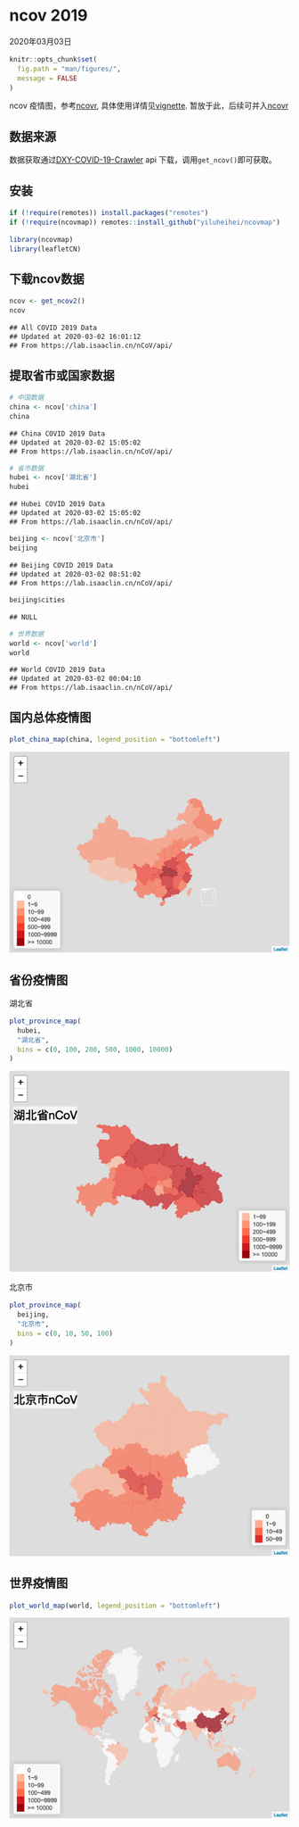 ncov 2019
================
2020年03月03日

``` r
knitr::opts_chunk$set(
  fig.path = "man/figures/",
  message = FALSE
)
```

ncov 疫情图，参考[ncovr](https://github.com/pzhaonet/ncovr),
具体使用详情见[vignette](https://yiluheihei.github.io/ncovmap/articles/Introduction.html).
暂放于此，后续可并入[ncovr](https://github.com/pzhaonet/ncovr)

## 数据来源

数据获取通过[DXY-COVID-19-Crawler](https://github.com/BlankerL/DXY-COVID-19-Crawler)
api 下载，调用`get_ncov()`即可获取。

## 安装

``` r
if (!require(remotes)) install.packages("remotes")
if (!require(ncovmap)) remotes::install_github("yiluheihei/ncovmap")
```

``` r
library(ncovmap)
library(leafletCN)
```

## 下载ncov数据

``` r
ncov <- get_ncov2()
ncov
```

    ## All COVID 2019 Data
    ## Updated at 2020-03-02 16:01:12 
    ## From https://lab.isaaclin.cn/nCoV/api/

## 提取省市或国家数据

``` r
# 中国数据
china <- ncov['china']
china
```

    ## China COVID 2019 Data
    ## Updated at 2020-03-02 15:05:02 
    ## From https://lab.isaaclin.cn/nCoV/api/

``` r
# 省市数据
hubei <- ncov['湖北省']
hubei
```

    ## Hubei COVID 2019 Data
    ## Updated at 2020-03-02 15:05:02 
    ## From https://lab.isaaclin.cn/nCoV/api/

``` r
beijing <- ncov['北京市']
beijing
```

    ## Beijing COVID 2019 Data
    ## Updated at 2020-03-02 08:51:02 
    ## From https://lab.isaaclin.cn/nCoV/api/

``` r
beijing$cities
```

    ## NULL

``` r
# 世界数据
world <- ncov['world']
world
```

    ## World COVID 2019 Data
    ## Updated at 2020-03-02 00:04:10 
    ## From https://lab.isaaclin.cn/nCoV/api/

## 国内总体疫情图

``` r
plot_china_map(china, legend_position = "bottomleft")
```

![](man/figures/china-map-1.png)<!-- -->

## 省份疫情图

湖北省

``` r
plot_province_map(
  hubei, 
  "湖北省", 
  bins = c(0, 100, 200, 500, 1000, 10000)
)
```

![](man/figures/hubei-map-1.png)<!-- -->

北京市

``` r
plot_province_map(
  beijing,
  "北京市", 
  bins = c(0, 10, 50, 100)
)
```

![](man/figures/beijing-map-1.png)<!-- -->

## 世界疫情图

``` r
plot_world_map(world, legend_position = "bottomleft")
```

![](man/figures/world-map-1.png)<!-- -->
